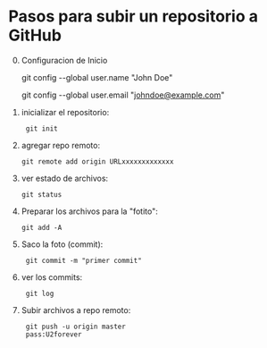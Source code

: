 # Pasos para subir un repositorio a GitHub

0.  Configuracion de Inicio

    git config --global user.name "John Doe"

    git config --global user.email "johndoe@example.com"

1. inicializar el repositorio: 

        git init

2.  agregar repo remoto:

        git remote add origin URLxxxxxxxxxxxxx

3.  ver estado de archivos: 

        git status

4.  Preparar los archivos para la "fotito":

        git add -A

5. Saco la foto (commit):

        git commit -m "primer commit"

6. ver los commits:

        git log

7. Subir archivos a repo remoto:

        git push -u origin master
        pass:U2forever